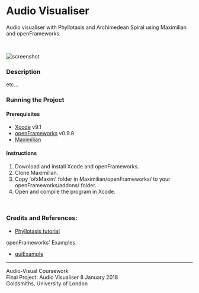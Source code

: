 # Audio Visualiser
Audio visualiser with Phyllotaxis and Archimedean Spiral using Maximilian and openFrameworks.

<br>

![screenshot](bin/data/screenshot.png)

### Description
etc...

### Running the Project
#### Prerequisites
- [Xcode](https://itunes.apple.com/us/app/xcode/id497799835?mt=12) v9.1 
- [openFrameworks](http://openframeworks.cc/download/) v0.9.8
- [Maximilian](https://github.com/micknoise/Maximilian)

#### Instructions
1. Download and install Xcode and openFrameworks.
2. Clone Maximilian.
3. Copy 'ofxMaxim' folder in Maximilian/openFrameworks/ to your openFrameworks/addons/ folder.
4. Open and compile the program in Xcode.

<br>

### Credits and References:
- [Phyllotaxis tutorial](https://www.youtube.com/watch?v=KWoJgHFYWxY)  

openFrameworks' Examples:
- [guiExample](https://github.com/openframeworks/openFrameworks/tree/master/examples/gui/guiExample)

---
Audio-Visual Coursework  
Final Project: Audio Visualiser
8 January 2018  
Goldsmiths, University of London
